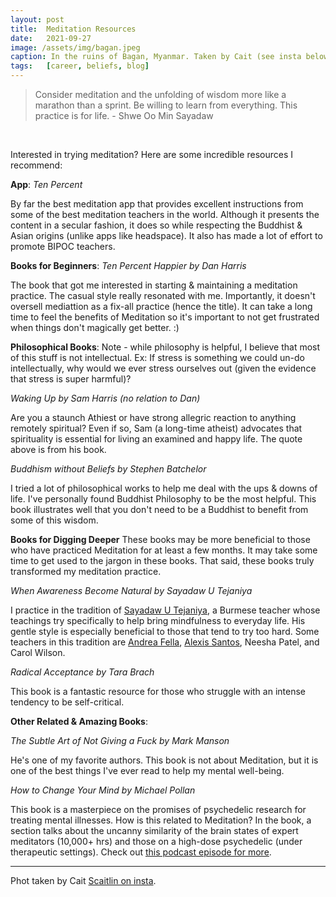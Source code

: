 ```yaml
---
layout: post
title:  Meditation Resources
date:   2021-09-27
image: /assets/img/bagan.jpeg
caption: In the ruins of Bagan, Myanmar. Taken by Cait (see insta below).    
tags:   [career, beliefs, blog]
---
```


> Consider meditation and the unfolding of wisdom more like a marathon than a sprint. Be willing to learn from everything. This practice is for life. - Shwe Oo Min Sayadaw

<br />


Interested in trying meditation?  Here are some incredible resources I recommend:

**App**:  *Ten Percent*

By far the best meditation app that provides excellent instructions from some of the best meditation teachers in the world.  Although it presents the content in a secular fashion, it does so while respecting the Buddhist & Asian origins (unlike apps like headspace). It also has made a lot of effort to promote BIPOC teachers.

**Books for Beginners**: *Ten Percent Happier by Dan Harris*

The book that got me interested in starting & maintaining a meditation practice.  The casual style really resonated with me. Importantly, it doesn't oversell mediattion as a fix-all practice (hence the title).  It can take a long time to feel the benefits of Meditation so it's important to not get frustrated when things don't magically get better. :)

**Philosophical Books**:
Note - while philosophy is helpful, I believe that most of this stuff is not intellectual.  Ex: If stress is something we could un-do intellectually, why would we ever stress ourselves out (given the evidence that stress is super harmful)?

*Waking Up by Sam Harris (no relation to Dan)*

Are you a staunch Athiest or have strong allegric reaction to anything remotely spiritual?  Even if so, Sam (a long-time atheist) advocates that spirituality is essential for living an examined and happy life. The quote above is from his book.

*Buddhism without Beliefs by Stephen Batchelor*

I tried a lot of philosophical works to help me deal with the ups & downs of life.  I've personally found Buddhist Philosophy to be the most helpful.  This book illustrates well that you don't need to be a Buddhist to benefit from some of this wisdom.  

**Books for Digging Deeper**
These books may be more beneficial to those who have practiced Meditation for at least a few months.  It may take some time to get used to the jargon in these books. That said, these books truly transformed my meditation practice.  

*When Awareness Become Natural by Sayadaw U Tejaniya*

I practice in the tradition of [Sayadaw U Tejaniya](https://ashintejaniya.org), a Burmese teacher whose teachings try specifically to help bring mindfulness to everyday life. His gentle style is especially beneficial to those that tend to try too hard. Some teachers in this tradition are [Andrea Fella](http://www.insightmeditationcenter.org), [Alexis Santos](https://www.alexissantos.io), Neesha Patel, and Carol Wilson.

*Radical Acceptance by Tara Brach*

This book is a fantastic resource for those who struggle with an intense tendency to be self-critical.   

**Other Related & Amazing Books**:

*The Subtle Art of Not Giving a Fuck by Mark Manson*

He's one of my favorite authors.  This book is not about Meditation, but it is one of the best things I've ever read to help my mental well-being.

*How to Change Your Mind by Michael Pollan*

This book is a masterpiece on the promises of psychedelic research for treating mental illnesses.  How is this related to Meditation?  In the book, a section talks about the uncanny similarity of the brain states of expert meditators (10,000+ hrs) and those on a high-dose psychedelic (under therapeutic settings). Check out [this podcast episode for more](https://www.tenpercent.com/podcast-episode/michael-pollan-380).

***
Phot taken by Cait [Scaitlin on insta](https://instagram.com/scaitlan?utm_medium=copy_link).

